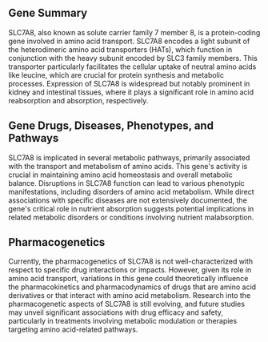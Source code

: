 ## Gene Summary
SLC7A8, also known as solute carrier family 7 member 8, is a protein-coding gene involved in amino acid transport. SLC7A8 encodes a light subunit of the heterodimeric amino acid transporters (HATs), which function in conjunction with the heavy subunit encoded by SLC3 family members. This transporter particularly facilitates the cellular uptake of neutral amino acids like leucine, which are crucial for protein synthesis and metabolic processes. Expression of SLC7A8 is widespread but notably prominent in kidney and intestinal tissues, where it plays a significant role in amino acid reabsorption and absorption, respectively.

## Gene Drugs, Diseases, Phenotypes, and Pathways
SLC7A8 is implicated in several metabolic pathways, primarily associated with the transport and metabolism of amino acids. This gene's activity is crucial in maintaining amino acid homeostasis and overall metabolic balance. Disruptions in SLC7A8 function can lead to various phenotypic manifestations, including disorders of amino acid metabolism. While direct associations with specific diseases are not extensively documented, the gene's critical role in nutrient absorption suggests potential implications in related metabolic disorders or conditions involving nutrient malabsorption.

## Pharmacogenetics
Currently, the pharmacogenetics of SLC7A8 is not well-characterized with respect to specific drug interactions or impacts. However, given its role in amino acid transport, variations in this gene could theoretically influence the pharmacokinetics and pharmacodynamics of drugs that are amino acid derivatives or that interact with amino acid metabolism. Research into the pharmacogenetic aspects of SLC7A8 is still evolving, and future studies may unveil significant associations with drug efficacy and safety, particularly in treatments involving metabolic modulation or therapies targeting amino acid-related pathways.